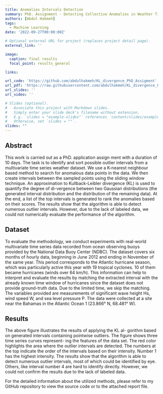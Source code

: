 ```yaml
---
title: Anomalies Intervals Detection
summary: PhD. Assignment - Detecting Collective Anomalies in Weather Time series
authors: [Abdul Hakmeh]
tags:
  - Machine Learning
date: '2022-09-27T00:00:00Z'

# Optional external URL for project (replaces project detail page).
external_link: ''

image:
  caption: final results 
  focal_point: results_general

links:

url_code: 'https://github.com/abdulhakmeh/KL_divergence_PhD_Assigment'
url_pdf: 'https://raw.githubusercontent.com/abdulhakmeh/KL_divergence_PhD_Assigment/main/Report.pdf'
url_slides: ''
url_video: ''

# Slides (optional).
#   Associate this project with Markdown slides.
#   Simply enter your slide deck's filename without extension.
#   E.g. `slides = "example-slides"` references `content/slides/example-slides.md`.
#   Otherwise, set `slides = ""`.
slides: ""
---
```

## Abstract

This work is carried out as a PhD. application assign ment with a duration of 10 days. The task is to identify and sort possible outlier intervals from a multivariate time series weather dataset. We use a K-nearest neighbour based method to search for anomalous data points in the data. We then create intervals between the sampled points using the sliding window technique. An approximation to Kullback-Leibler divergence (KL) is used to quantify the degree of di-vergence between two Gaussian distributions (the generated interval distribution and the distribution of the remaining data). At the end, a list of the top intervals is generated to rank the anomalies based on their scores. The results show that the algorithm is able to detect numerous outlier intervals. However, due to the lack of labeled data, we could not numerically evaluate the performance of the algorithm.


## Dataset
To evaluate the methodology, we conduct experiments
with real-world multivariate time series data recorded from
ocean observing buoys provided by the National Data Buoy Center (NDBC). The dataset covers six months of hourly
data, beginning in June 2012 and ending in November of the
same year. This period corresponds to the Atlantic hurricane
season, which was particularly active this year with 19
tropical cyclones. 10 of them became hurricanes (winds
over 64 km/h). This information can help to interpret
and evaluate the results by matching the extracted interval
with the already known time window of hurricanes since
the dataset does not provide ground-truth data. Due to the
limited time, we skip the matching.
The variables provided are measurements of significant
wave height Hs, wind speed W, and sea level pressure P.
The data were collected at a site near the Bahamas in the
Atlantic Ocean 1 (23.866° N, 68.481° W).


## Results 


The above figure illustrates the results of applying the KL al-
gorithm based on generated intervals containing pointwise
outliers. The figure shows three time series curves represent-
ing the features of the data set. The red color highlights the
area where the outlier intervals are detected. The numbers
at the top indicate the order of the intervals based on their
intensity. Number 1 has the highest intensity. The results
show that the algorithm is able to detect numerous outlier
intervals, most of which could be identified by eye. Others,
like interval number 4 are hard to identify directly. However,
we could not confirm the results due to the lack of labeled
data.


For the detailed information about the utilized methods, please refer to my GitHub repository to view the source code or to the attached report file.